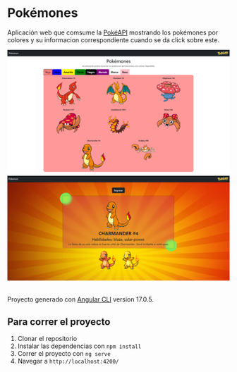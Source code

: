# Pokémones

Aplicación web que comsume la [PokéAPI](https://pokeapi.co/docs/v2) mostrando los pokémones por colores y su informacion correspondiente cuando se da click sobre este.

<div align="center">
<img src="imagnes/Pokemon.png">
<img src="imagnes/Pokemon_1.png" >
</div>

<br>

Proyecto generado con [Angular CLI](https://github.com/angular/angular-cli) version 17.0.5.

## Para correr el proyecto

1. Clonar el repositorio
2. Instalar las dependencias con `npm install`
3. Correr el proyecto con `ng serve`
4. Navegar a `http://localhost:4200/`